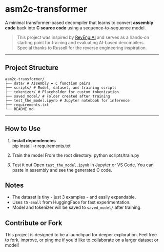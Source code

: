 # asm2c-transformer

A minimal transformer-based decompiler that learns to convert **assembly code** back into **C source code** using a sequence-to-sequence model.

> This project was inspired by [RevEng.AI](https://blog.reveng.ai/training-an-llm-to-decompile-assembly-code/) and serves as a hands-on starting point for training and evaluating AI-based decompilers.
> Special thanks to Russell for the reverse engineering inspiration.

---

## Project Structure

```
asm2c-transformer/
├── data/ # Assembly ↔ C function pairs
├── scripts/ # Model, dataset, and training scripts
├── tokenizer/ # Placeholder for custom tokenization
├── saved_model/ # Folder created after training
├── test_the_model.ipynb # Jupyter notebook for inference
├── requirements.txt
└── README.md
```

---

## How to Use

1. **Install dependencies**  
   pip install -r requirements.txt

2. Train the model
   From the root directory:
   python scripts/train.py

3. Test it out
   Open `test_the_model.ipynb` in Jupyter or VS Code.
   You can paste in assembly and see the generated C code.

## Notes

* The dataset is tiny - just 3 examples - and easily expandable.
* Uses `t5-small` from HuggingFace for fast experimentation.
* Model and tokenizer will be saved to `saved_model/` after training.

## Contribute or Fork

This project is designed to be a launchpad for deeper exploration. Feel free to fork, improve, or ping me if you'd like to collaborate on a larger dataset or model!
